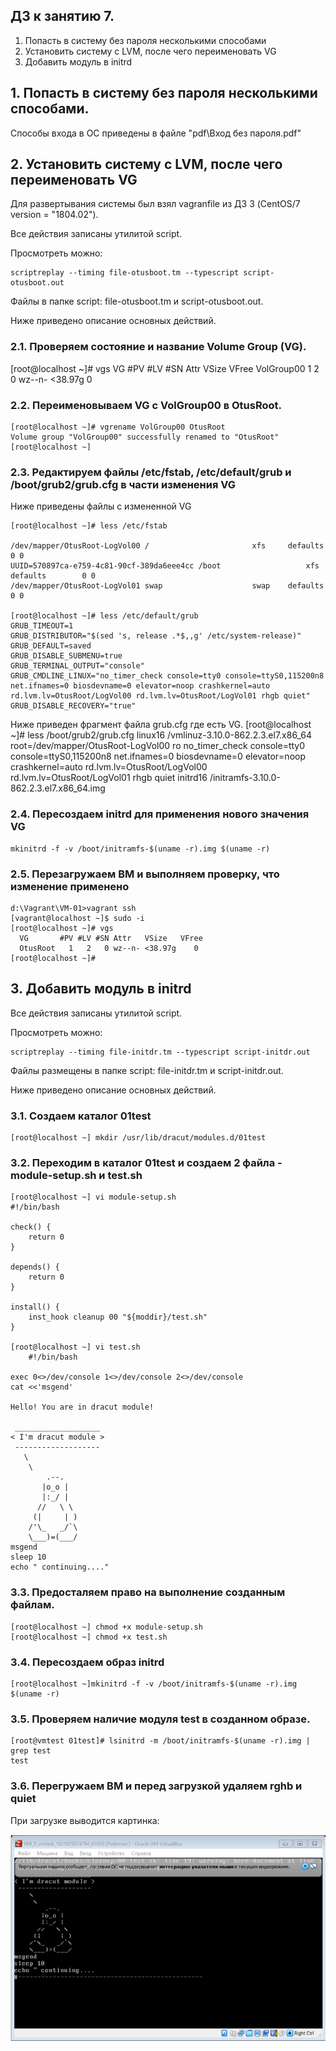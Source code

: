 ## ДЗ к занятию 7. 
1. Попасть в систему без пароля несколькими способами
2. Установить систему с LVM, после чего переименовать VG
3. Добавить модуль в initrd

## 1. Попасть в систему без пароля несколькими способами.

Способы входа в ОС приведены в файле "pdf\Вход без пароля.pdf"

## 2. Установить систему с LVM, после чего переименовать VG

Для развертывания системы был взял vagranfile из ДЗ 3 (CentOS/7 version = "1804.02").

Все действия записаны утилитой script.

Просмотреть можно:

	scriptreplay --timing file-otusboot.tm --typescript script-otusboot.out

Файлы в папке script: file-otusboot.tm и script-otusboot.out.

Ниже приведено описание основных действий.

###	2.1. Проверяем состояние и название Volume Group (VG).
[root@localhost ~]# vgs
  VG         #PV #LV #SN Attr   VSize   VFree
  VolGroup00   1   2   0 wz--n- <38.97g    0
  
 ###  2.2. Переименовываем VG c VolGroup00 в OtusRoot.
	[root@localhost ~]# vgrename VolGroup00 OtusRoot
	Volume group "VolGroup00" successfully renamed to "OtusRoot"
	[root@localhost ~]
	
### 2.3. Редактируем файлы /etc/fstab, /etc/default/grub и /boot/grub2/grub.cfg в части изменения VG

Ниже приведены файлы с измененной VG

	[root@localhost ~]# less /etc/fstab
	
	/dev/mapper/OtusRoot-LogVol00 /                       xfs     defaults        0 0
	UUID=570897ca-e759-4c81-90cf-389da6eee4cc /boot                   xfs     defaults        0 0
	/dev/mapper/OtusRoot-LogVol01 swap                    swap    defaults        0 0

	[root@localhost ~]# less /etc/default/grub
	GRUB_TIMEOUT=1
	GRUB_DISTRIBUTOR="$(sed 's, release .*$,,g' /etc/system-release)"
	GRUB_DEFAULT=saved
	GRUB_DISABLE_SUBMENU=true
	GRUB_TERMINAL_OUTPUT="console"
	GRUB_CMDLINE_LINUX="no_timer_check console=tty0 console=ttyS0,115200n8 net.ifnames=0 biosdevname=0 elevator=noop crashkernel=auto rd.lvm.lv=OtusRoot/LogVol00 rd.lvm.lv=OtusRoot/LogVol01 rhgb quiet"
	GRUB_DISABLE_RECOVERY="true"
	
Ниже приведен фрагмент файла grub.cfg где есть VG.
	[root@localhost ~]# less /boot/grub2/grub.cfg 
	linux16 /vmlinuz-3.10.0-862.2.3.el7.x86_64 root=/dev/mapper/OtusRoot-LogVol00 ro no_timer_check console=tty0 console=ttyS0,115200n8 net.ifnames=0 biosdevname=0 elevator=noop crashkernel=auto rd.lvm.lv=OtusRoot/LogVol00 rd.lvm.lv=OtusRoot/LogVol01 rhgb quiet
	initrd16 /initramfs-3.10.0-862.2.3.el7.x86_64.img

### 2.4. Пересоздаем initrd для применения нового значения VG
	mkinitrd -f -v /boot/initramfs-$(uname -r).img $(uname -r)

### 2.5. Перезагружаем ВМ и выполняем проверку, что изменение применено

	d:\Vagrant\VM-01>vagrant ssh
	[vagrant@localhost ~]$ sudo -i
	[root@localhost ~]# vgs
	  VG       #PV #LV #SN Attr   VSize   VFree
	  OtusRoot   1   2   0 wz--n- <38.97g    0
	[root@localhost ~]#
	
## 3. Добавить модуль в initrd

Все действия записаны утилитой script.

Просмотреть можно:

	scriptreplay --timing file-initdr.tm --typescript script-initdr.out

Файлы размещены в папке script: file-initdr.tm и script-initdr.out.

Ниже приведено описание основных действий.

### 3.1. Создаем каталог 01test

	[root@localhost ~] mkdir /usr/lib/dracut/modules.d/01test

### 3.2. Переходим в каталог 01test и создаем 2 файла - module-setup.sh и test.sh
	[root@localhost ~] vi module-setup.sh
	#!/bin/bash

	check() {
		return 0
	}

	depends() {
		return 0
	}

	install() {
		inst_hook cleanup 00 "${moddir}/test.sh"
	}

	[root@localhost ~] vi test.sh
		#!/bin/bash

	exec 0<>/dev/console 1<>/dev/console 2<>/dev/console
	cat <<'msgend'

	Hello! You are in dracut module!

	 ___________________
	< I'm dracut module >
	 -------------------
	   \
		\
			.--.
		   |o_o |
		   |:_/ |
		  //   \ \
		 (|     | )
		/'\_   _/`\
		\___)=(___/
	msgend
	sleep 10
	echo " continuing...."
	
### 3.3. Предосталяем право на выполнение созданным файлам.

	[root@localhost ~] chmod +x module-setup.sh
	[root@localhost ~] chmod +x test.sh

### 3.4. Пересоздаем образ initrd

	[root@localhost ~]mkinitrd -f -v /boot/initramfs-$(uname -r).img $(uname -r)
	
### 3.5. Проверяем наличие модуля test в созданном образе.

	[root@vmtest 01test]# lsinitrd -m /boot/initramfs-$(uname -r).img | grep test
	test

### 3.6. Перегружаем ВМ и перед загрузкой удаляем rghb и quiet

При загрузке выводится картинка:

![picture](pic/loading.png) 





